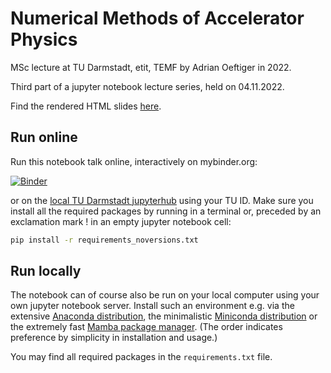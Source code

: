 # Numerical Methods of Accelerator Physics

MSc lecture at TU Darmstadt, etit, TEMF by Adrian Oeftiger in 2022.

Third part of a jupyter notebook lecture series, held on 04.11.2022.

Find the rendered HTML slides [here](https://aoeftiger.github.io/TUDa-NMAP-03/).

## Run online

Run this notebook talk online, interactively on mybinder.org:

[![Binder](https://mybinder.org/badge_logo.svg)](https://mybinder.org/v2/gh/aoeftiger/TUDa-NMAP-03/v1.0)

or on the [local TU Darmstadt jupyterhub](https://tu-jupyter-i.ca.hrz.tu-darmstadt.de/) using your TU ID. Make sure you install all the required packages by running in a terminal or, preceded by an exclamation mark ! in an empty jupyter notebook cell:

``` bash
pip install -r requirements_noversions.txt 
``` 

## Run locally

The notebook can of course also be run on your local computer using your own jupyter notebook server. Install such an environment e.g. via the extensive [Anaconda distribution](https://www.anaconda.com/products/distribution), the minimalistic [Miniconda distribution](https://docs.conda.io/en/main/miniconda.html) or the extremely fast [Mamba package manager](https://mamba.readthedocs.io/en/latest/). (The order indicates preference by simplicity in installation and usage.)

You may find all required packages in the `requirements.txt` file.
